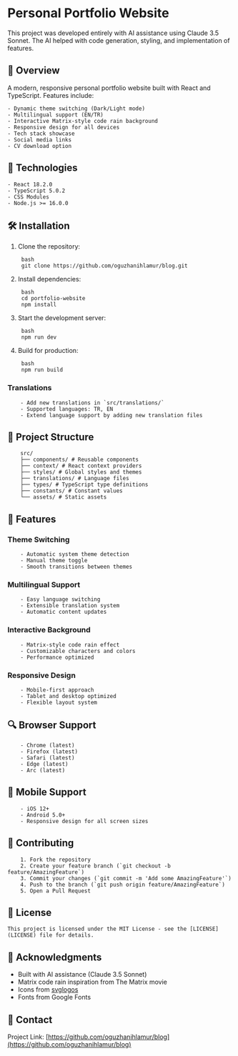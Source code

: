 # Personal Portfolio Website

This project was developed entirely with AI assistance using Claude 3.5 Sonnet. The AI helped with code generation, styling, and implementation of features.

## 🌟 Overview

A modern, responsive personal portfolio website built with React and TypeScript. Features include:

    - Dynamic theme switching (Dark/Light mode)
    - Multilingual support (EN/TR)
    - Interactive Matrix-style code rain background
    - Responsive design for all devices
    - Tech stack showcase
    - Social media links
    - CV download option

## 🚀 Technologies

    - React 18.2.0
    - TypeScript 5.0.2
    - CSS Modules
    - Node.js >= 16.0.0

## 🛠️ Installation

1. Clone the repository:

        bash
        git clone https://github.com/oguzhanihlamur/blog.git

2. Install dependencies:
  
        bash
        cd portfolio-website
        npm install

3. Start the development server:

        bash
        npm run dev

4. Build for production:

        bash
        npm run build

### Translations
        - Add new translations in `src/translations/`
        - Supported languages: TR, EN
        - Extend language support by adding new translation files

## 📁 Project Structure
        src/
        ├── components/ # Reusable components
        ├── context/ # React context providers
        ├── styles/ # Global styles and themes
        ├── translations/ # Language files
        ├── types/ # TypeScript type definitions
        ├── constants/ # Constant values
        └── assets/ # Static assets

## 🎨 Features

### Theme Switching
        - Automatic system theme detection
        - Manual theme toggle
        - Smooth transitions between themes

### Multilingual Support
        - Easy language switching
        - Extensible translation system
        - Automatic content updates

### Interactive Background
        - Matrix-style code rain effect
        - Customizable characters and colors
        - Performance optimized

### Responsive Design
        - Mobile-first approach
        - Tablet and desktop optimized
        - Flexible layout system

## 🔍 Browser Support
        - Chrome (latest)
        - Firefox (latest)
        - Safari (latest)
        - Edge (latest)
        - Arc (latest)

## 📱 Mobile Support
        - iOS 12+
        - Android 5.0+
        - Responsive design for all screen sizes

## 🤝 Contributing
        1. Fork the repository
        2. Create your feature branch (`git checkout -b feature/AmazingFeature`)
        3. Commit your changes (`git commit -m 'Add some AmazingFeature'`)
        4. Push to the branch (`git push origin feature/AmazingFeature`)
        5. Open a Pull Request

## 📄 License

    This project is licensed under the MIT License - see the [LICENSE](LICENSE) file for details.

## 🙏 Acknowledgments

- Built with AI assistance (Claude 3.5 Sonnet)
- Matrix code rain inspiration from The Matrix movie
- Icons from [svglogos](https://svglogos.dev)
- Fonts from Google Fonts

## 📧 Contact

Project Link: [https://github.com/oguzhanihlamur/blog](https://github.com/oguzhanihlamur/blog)